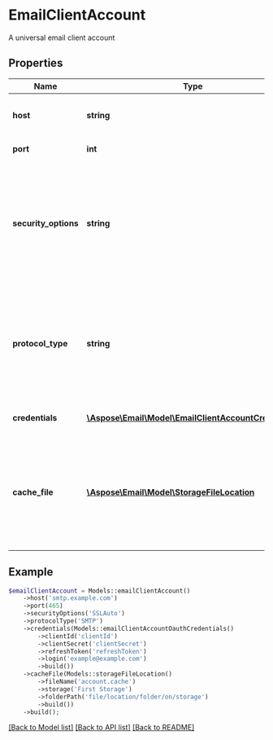 # EmailClientAccount

A universal email client account

## Properties
Name | Type | Description | Notes
---- | ---- | ----------- | -----
**host** | **string** | Mail server host name or IP address | 
**port** | **int** | Mail server port | 
**security_options** | **string** | Email account security mode Enum, available values: None, SSLExplicit, SSLImplicit, SSLAuto, Auto | 
**protocol_type** | **string** | Type of connection protocol. Enum, available values: IMAP, POP3, SMTP, EWS, WebDav | 
**credentials** | [**\Aspose\Email\Model\EmailClientAccountCredentials**](EmailClientAccountCredentials.md) | Email client account credentials | 
**cache_file** | [**\Aspose\Email\Model\StorageFileLocation**](StorageFileLocation.md) | File with messages cache. Used to provide extra functions, which are not supported by account | [optional] 



## Example
```php
$emailClientAccount = Models::emailClientAccount()
    ->host('smtp.example.com')
    ->port(465)
    ->securityOptions('SSLAuto')
    ->protocolType('SMTP')
    ->credentials(Models::emailClientAccountOauthCredentials()
        ->clientId('clientId')
        ->clientSecret('clientSecret')
        ->refreshToken('refreshToken')
        ->login('example@example.com')
        ->build())
    ->cacheFile(Models::storageFileLocation()
        ->fileName('account.cache')
        ->storage('First Storage')
        ->folderPath('file/location/folder/on/storage')
        ->build())
    ->build();
```


[[Back to Model list]](README.md#documentation-for-models) [[Back to API list]](README.md#documentation-for-api-endpoints) [[Back to README]](README.md)

